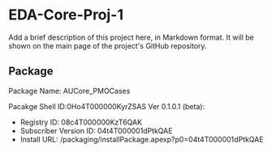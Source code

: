 # EDA-Core-Proj-1

Add a brief description of this project here, in Markdown format.
It will be shown on the main page of the project's GitHub repository.

## Package
Package Name: AUCore_PMOCases

Pacakge Shell ID:0Ho4T000000KyrZSAS
Ver 0.1.0.1 (beta):
* Registry ID: 08c4T000000KzT6QAK
* Subscriber Version ID: 04t4T000001dPtkQAE
* Install URL: /packaging/installPackage.apexp?p0=04t4T000001dPtkQAE


